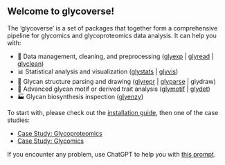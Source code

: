 ## Welcome to glycoverse!

The ‘glycoverse’ is a set of packages that together form a comprehensive pipeline for glycomics and glycoproteomics data analysis.
It can help you with:

- 🧹 Data management, cleaning, and preprocessing ([glyexp](https://github.com/glycoverse/glyexp) | [glyread](https://github.com/glycoverse/glyread) | [glyclean](https://github.com/glycoverse/glyclean))
- 📊 Statistical analysis and visualization ([glystats](https://github.com/glycoverse/glystats) | [glyvis](https://github.com/glycoverse/glyvis))
- 🧬 Glycan structure parsing and drawing ([glyrepr](https://github.com/glycoverse/glyrepr) | [glyparse](https://github.com/glycoverse/glyparse) | glydraw)
- 🔬 Advanced glycan motif or derived trait analysis ([glymotif](https://github.com/glycoverse/glymotif) | [glydet](https://github.com/glycoverse/glydet))
- 🏭 Glycan biosynthesis inspection ([glyenzy](https://github.com/glycoverse/glyenzy))

To start with, please check out the [installation guide](https://glycoverse.github.io/glycoverse/),
then one of the case studies:

- [Case Study: Glycoproteomics](https://glycoverse.github.io/glycoverse/articles/case-study-1.html)
- [Case Study: Glycomics](https://glycoverse.github.io/glycoverse/articles/case-study-2.html)

If you encounter any problem, use ChatGPT to help you with [this prompt](https://github.com/glycoverse/chatgpt-prompt).
